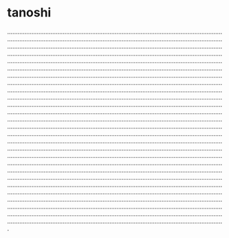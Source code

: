 # tanoshi

.....................................................................................................................................................................................................................................................................................................................................................................................................................................................................................................................................................................................................................................................................................................................................................................................................................................................................................................................................................................................................................................................................................................................................................................................................................................................................................................................................................................................................................................................................................................................................................................................................................................................................................................................................................................................................................................................................................................................................................................................................................................................................................................................................................................................................................................................................................................................................................................................................................................................................................................................................................................................................................................................................................................................................................................................................................................................................................................................................................................................................................................................................................................................................................................................................................................................................................................................................................................................................................................................................................